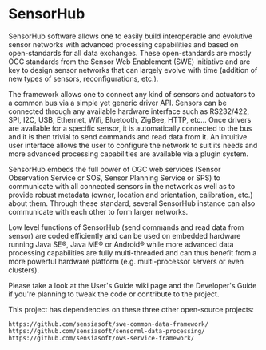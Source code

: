 SensorHub
=========

SensorHub software allows one to easily build interoperable and evolutive sensor networks with advanced processing capabilities and based on open-standards for all data exchanges. These open-standards are mostly OGC standards from the Sensor Web Enablement (SWE) initiative and are key to design sensor networks that can largely evolve with time (addition of new types of sensors, reconfigurations, etc.).

The framework allows one to connect any kind of sensors and actuators to a common bus via a simple yet generic driver API. Sensors can be connected through any available hardware interface such as RS232/422, SPI, I2C, USB, Ethernet, Wifi, Bluetooth, ZigBee, HTTP, etc... Once drivers are available for a specific sensor, it is automatically connected to the bus and it is then trivial to send commands and read data from it. An intuitive user interface allows the user to configure the network to suit its needs and more advanced processing capabilities are available via a plugin system.

SensorHub embeds the full power of OGC web services (Sensor Observation Service or SOS, Sensor Planning Service or SPS) to communicate with all connected sensors in the network as well as to provide robust metadata (owner, location and orientation, calibration, etc.) about them. Through these standard, several SensorHub instance can also communicate with each other to form larger networks.

Low level functions of SensorHub (send commands and read data from sensor) are coded efficiently and can be used on embedded hardware running Java SE®, Java ME® or Android® while more advanced data processing capabilities are fully multi-threaded and can thus benefit from a more powerful hardware platform (e.g. multi-processor servers or even clusters).

Please take a look at the User's Guide wiki page and the Developer's Guide if you're planning to tweak the code or contribute to the project.

This project has dependencies on these three other open-source projects:

    https://github.com/sensiasoft/swe-common-data-framework/
    https://github.com/sensiasoft/sensorml-data-processing/
    https://github.com/sensiasoft/ows-service-framework/ 
